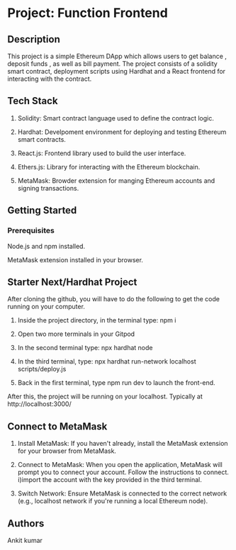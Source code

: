 # Project: Function Frontend

## Description

This project is a simple Ethereum DApp which allows users to get balance , deposit funds , as well as bill payment. The project consists of a solidity smart contract, deployment scripts using Hardhat and a React frontend for interacting with the contract.

## Tech Stack

1. Solidity: Smart contract language used to define the contract logic.

2. Hardhat: Develpoment environment for deploying and testing Ethereum smart contracts.

3. React.js: Frontend library used to build the user interface.

4. Ethers.js: Library for interacting with the Ethereum blockchain.

5. MetaMask: Browder extension for manging Ethereum accounts and signing transactions.

## Getting Started

### Prerequisites

Node.js and npm installed.

MetaMask extension installed in your browser.

## Starter Next/Hardhat Project

After cloning the github, you will have to do the following to get the code running on your computer.

1. Inside the project directory, in the terminal type: npm i

2. Open two more terminals in your Gitpod

3. In the second terminal type: npx hardhat node

4. In the third terminal, type: npx hardhat run-network localhost scripts/deploy.js

5. Back in the first terminal, type npm run dev to launch the front-end.

After this, the project will be running on your localhost. Typically at http://localhost:3000/

## Connect to MetaMask

1. Install MetaMask: If you haven't already, install the MetaMask extension for your browser from MetaMask.

2. Connect to MetaMask: When you open the application, MetaMask will prompt you to connect your account. Follow the instructions to connect.
   i)import the account with  the key provided in the third terminal.

3. Switch Network: Ensure MetaMask is connected to the correct network (e.g., localhost network if you're running a local Ethereum node).

## Authors

Ankit kumar
